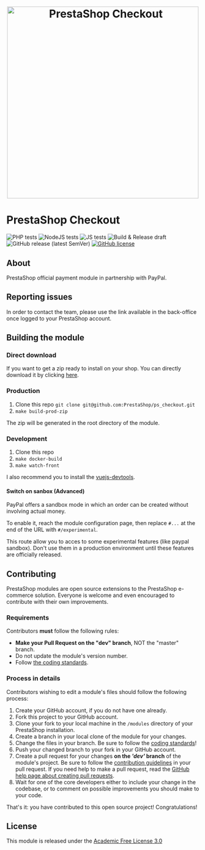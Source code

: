 <h1 align="center"><img src="/views/img/prestashop_brand.png" alt="PrestaShop Checkout" width="500"></h1>

# PrestaShop Checkout

![PHP tests](https://github.com/PrestaShopCorp/ps_checkout/workflows/PHP%20tests/badge.svg)
![NodeJS tests](https://github.com/PrestaShopCorp/ps_checkout/workflows/NodeJS%20tests/badge.svg)
![JS tests](https://github.com/PrestaShopCorp/ps_checkout/workflows/JS%20tests/badge.svg)
![Build & Release draft](https://github.com/PrestaShopCorp/ps_checkout/workflows/Build%20&%20Release%20draft/badge.svg)
![GitHub release (latest SemVer)](https://img.shields.io/github/v/release/prestashopcorp/ps_checkout)
[![GitHub license](https://img.shields.io/github/license/PrestaShopCorp/ps_checkout)](https://github.com/PrestaShopCorp/ps_checkout/LICENSE.md)

## About

PrestaShop official payment module in partnership with PayPal.

## Reporting issues

In order to contact the team, please use the link available in the
back-office once logged to your PrestaShop account.

## Building the module

### Direct download

If you want to get a zip ready to install on your shop. You can directly download it by clicking [here][direct-download].

### Production

1. Clone this repo `git clone git@github.com:PrestaShop/ps_checkout.git`
2. `make build-prod-zip`

The zip will be generated in the root directory of the module.

### Development

1. Clone this repo
2. `make docker-build`
3. `make watch-front`

I also recommend you to install the [vuejs-devtools][vuejs-devtools].

#### Switch on sanbox (Advanced)

PayPal offers a sandbox mode in which an order can be created without
involving actual money.

To enable it, reach the module configuration page, then replace `#...` at the end of the URL with `#/experimental`.

This route allow you to acces to some experimental features (like paypal sandbox). Don't use them in a production environment until these features are officially released.

## Contributing

PrestaShop modules are open source extensions to the PrestaShop e-commerce solution. Everyone is welcome and even encouraged to contribute with their own improvements.

### Requirements

Contributors **must** follow the following rules:

* **Make your Pull Request on the "dev" branch**, NOT the "master" branch.
* Do not update the module's version number.
* Follow [the coding standards][1].

### Process in details

Contributors wishing to edit a module's files should follow the following process:

1. Create your GitHub account, if you do not have one already.
2. Fork this project to your GitHub account.
3. Clone your fork to your local machine in the ```/modules``` directory of your PrestaShop installation.
4. Create a branch in your local clone of the module for your changes.
5. Change the files in your branch. Be sure to follow the [coding standards][1]!
6. Push your changed branch to your fork in your GitHub account.
7. Create a pull request for your changes **on the _'dev'_ branch** of the module's project. Be sure to follow the [contribution guidelines][2] in your pull request. If you need help to make a pull request, read the [GitHub help page about creating pull requests][3].
8. Wait for one of the core developers either to include your change in the codebase, or to comment on possible improvements you should make to your code.

That's it: you have contributed to this open source project! Congratulations!

## License

This module is released under the [Academic Free License 3.0][AFL-3.0]

[vuejs]: https://vuejs.org/
[vuejs-devtools]: https://github.com/vuejs/vue-devtools
[direct-download]: https://github.com/PrestaShop/ps_checkout/releases/latest/download/ps_checkout.zip
[1]: https://devdocs.prestashop.com/1.7/development/coding-standards/
[2]: https://devdocs.prestashop.com/1.7/contribute/contribution-guidelines/
[3]: https://help.github.com/articles/using-pull-requests
[AFL-3.0]: https://opensource.org/licenses/AFL-3.0
